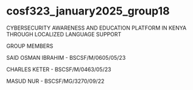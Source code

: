 # cosf323_january2025_group18

CYBERSECURITY AWARENESS AND EDUCATION PLATFORM IN KENYA THROUGH LOCALIZED LANGUAGE SUPPORT

GROUP MEMBERS

SAID OSMAN IBRAHIM - BSCSF/M/0605/05/23

CHARLES KETER - BSCSF/M/0463/05/23

MASUD NUR - BSCSF/MG/3270/09/22
